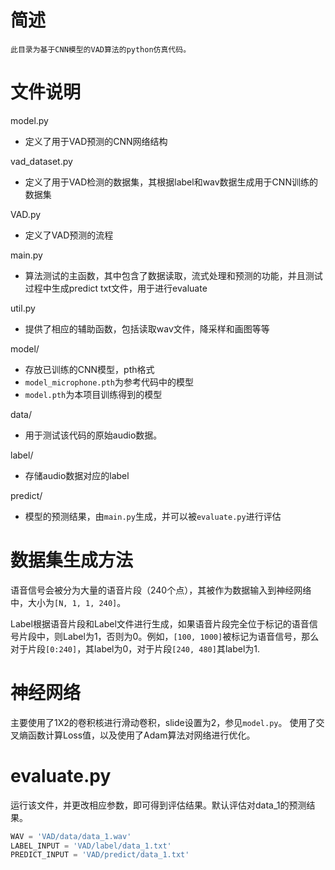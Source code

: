 # 简述
	此目录为基于CNN模型的VAD算法的python仿真代码。

# 文件说明
model.py 
- 定义了用于VAD预测的CNN网络结构

vad_dataset.py 
- 定义了用于VAD检测的数据集，其根据label和wav数据生成用于CNN训练的数据集

VAD.py 
- 定义了VAD预测的流程

main.py 
- 算法测试的主函数，其中包含了数据读取，流式处理和预测的功能，并且测试过程中生成predict txt文件，用于进行evaluate

util.py
- 提供了相应的辅助函数，包括读取wav文件，降采样和画图等等


model/
- 存放已训练的CNN模型，pth格式
- `model_microphone.pth`为参考代码中的模型
- `model.pth`为本项目训练得到的模型

data/
- 用于测试该代码的原始audio数据。

label/
- 存储audio数据对应的label

predict/
- 模型的预测结果，由`main.py`生成，并可以被`evaluate.py`进行评估

# 数据集生成方法

语音信号会被分为大量的语音片段（240个点），其被作为数据输入到神经网络中，大小为`[N, 1, 1, 240]`。

Label根据语音片段和Label文件进行生成，如果语音片段完全位于标记的语音信号片段中，则Label为1，否则为0。例如，`[100, 1000]`被标记为语音信号，那么对于片段`[0:240]`，其label为0，对于片段`[240, 480]`其label为1.

# 神经网络

主要使用了1X2的卷积核进行滑动卷积，slide设置为2，参见`model.py`。
使用了交叉熵函数计算Loss值，以及使用了Adam算法对网络进行优化。

# evaluate.py

运行该文件，并更改相应参数，即可得到评估结果。默认评估对data_1的预测结果。

```python
WAV = 'VAD/data/data_1.wav'
LABEL_INPUT = 'VAD/label/data_1.txt'
PREDICT_INPUT = 'VAD/predict/data_1.txt'
```